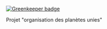 
[![Greenkeeper badge](https://badges.greenkeeper.io/May16890/OPU.svg)](https://greenkeeper.io/)

Projet "organisation des planètes unies"
